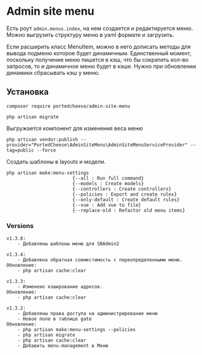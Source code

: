 # Admin site menu

Есть роут `admin.menus.index`, на нем создается и редактируется меню.
Можно выгрузить структуру меню в yaml формате и загрузить.

Если расширить класс MenuItem, можно в него дописать методы для вывода подменю которое будет динамичным. Единственный момент, поскольку получение меню пишется в кэш, что бы сократить кол-во запросов, то и динамичное меню будет в кэше. Нужно при обновлении динамики сбрасывать кэш у меню.

## Установка
`composer require portedcheese/admin-site-menu`

`php artisan migrate`

Выгружается компонент для изменения веса меню

    php artisan vendor:publish --provider="PortedCheese\AdminSiteMenu\AdminSiteMenuServiceProvider" --tag=public --force

Создать шаблоны в layouts и модели.

    php artisan make:menu-settings
                            {--all : Run full command}
                            {--models : Create models}
                            {--controllers : Create controllers}
                            {--policies : Export and create rules}
                            {--only-default : Create default rules}
                            {--vue : Add vue to file}
                            {--replace-old : Refactor old menu items}

### Versions

    v1.3.8:
        - Добавлены шаблоны меню для SBAdmin2
        
    v1.3.4:
        - Добавлена обратная совместимость с переопределенными меню.
    Обновление:
        - php artisan cache:clear
        
    v1.3.3:
        - Изменено кэширование адресов.
    Обновление:
        - php artisan cache:clear
        
    v1.3.2:
        - Добавлены права доступа на администрирование меню
        - Новое поле в таблице gate
    Обновление:
        - php artisan make:menu-settings --policies
        - php artisan migrate
        - php artisan cache:clear
        - Добавить menu-management в Меню